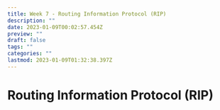 ```yaml
---
title: Week 7 - Routing Information Protocol (RIP)
description: ""
date: 2023-01-09T00:02:57.454Z
preview: ""
draft: false
tags: ""
categories: ""
lastmod: 2023-01-09T01:32:38.397Z
---
```


# Routing Information Protocol (RIP)
